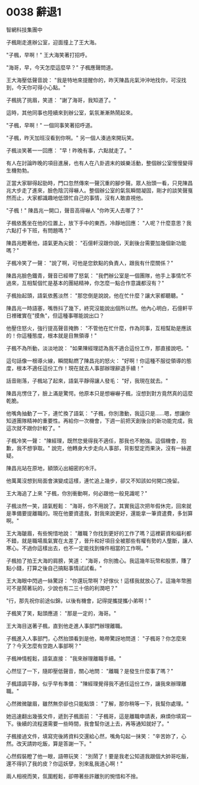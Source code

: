 # 0038 辭退1

智網科技集團中

子楓剛走進辦公室，迎面撞上了王大海。

"子楓，早啊！"
王大海笑著打招呼。

"海哥，早，今天怎麼這麼早？"
子楓應聲問道。

王大海壓低聲音說：
"我是特地來提醒你的，昨天陳昌兆氣沖沖地找你，可沒找到，今天你可得小心點。"

子楓挑了挑眉，笑道：
"謝了海哥，我知道了。"

這時，其他同事也陸續來到辦公室，氣氛漸漸熱鬧起來。

"子楓，早啊！"
一個同事笑著招呼道。

"子楓，昨天加班沒看到你啊。"
另一個人湊過來開玩笑。

子楓淡笑著一一回應：
"早！昨晚有事，六點就走了。"

有人在討論昨晚的項目進展，也有人在八卦週末的娛樂活動，整個辦公室慢慢變得生機勃勃。

正當大家聊得起勁時，門口忽然傳來一聲沉重的腳步聲。眾人抬頭一看，只見陳昌兆大步走了進來，臉色陰沉得嚇人。整個辦公室的氣氛瞬間凝固，剛才的談笑聲戛然而止，大家都識趣地低頭忙自己的事情，沒有人敢直視他。

"子楓！"
陳昌兆一開口，聲音高得嚇人
"你昨天人去哪了？"

子楓依舊坐在他的位置上，放下手中的東西，冷靜地回應：
"人呢？什麼意思？我六點打卡下班，有問題嗎？"

陳昌兆瞪著他，語氣更為尖銳：
"石億軒沒跟你說，天創後台需要加幾個新功能嗎？"

子楓冷笑了一聲：
"說了啊，可他是您欽點的負責人，跟我有什麼關係？"

陳昌兆臉色鐵青，聲音已經帶了怒氣：
"我們辦公室是一個團隊，他手上事情忙不過來，互相幫個忙是基本的團結精神，你怎麼一點合作意識都沒有？"

子楓抬起頭，語氣依舊淡然：
"那您倒是說說，他在忙什麼？讓大家都聽聽。"

陳昌兆一時語塞，嘴唇抖了幾下，終究沒能說出個所以然。他內心明白，石億軒平日裡確實在"摸魚"，但這種事哪能說出口？

他壓住怒火，強行提高聲音掩飾：
"不管他在忙什麼，作為同事，互相幫助是應該的！你這種態度，根本就是目無領導！"

子楓不為所動，淡淡地說：
"如果陳經理認為我不適合這份工作，那直接說吧。"

這句話像一根導火線，瞬間點燃了陳昌兆的怒火：
"好啊！你這種不服從領導的態度，根本不適任這份工作！現在就去人事部辦理辭退手續！"

話音剛落，子楓站了起來，語氣平靜得讓人發毛：
"好，我現在就去。"

陳昌兆愣住了，臉上滿是驚愕。他原本只是想嚇嚇子楓，沒想到對方竟然真的這麼乾脆。

他嘴角抽動了一下，連忙換了語氣：
"子楓，你別激動，我這只是……嗯，想讓你知道團隊精神的重要性。再給你一次機會，下週一前把天創後台的新功能完成，我這次就不跟你計較了。"

子楓冷笑一聲：
"陳經理，既然您覺得我不適任，那我也不勉強。這個機會，抱歉，我不想爭取。"
說完，他轉身大步走向人事部，背影堅定而果決，沒有一絲遲疑。

陳昌兆站在原地，額頭沁出細密的冷汗。

他萬萬沒想到局面會演變成這樣，連忙追上幾步，卻又不知該如何開口挽留。

王大海追了上來
"子楓，你別衝動啊，何必跟他一般見識呢？"

子楓淡然一笑，語氣輕鬆：
"海哥，你不用說了。其實我這次把年假休完，回來就是準備要提離職的。現在他要資遣我，對我來說更好，還能拿一筆資遣費，多划算啊。"

王大海皺眉，有些惋惜地說：
"離職？你找到更好的工作了嗎？這裡薪資和福利都不錯，就是職場風氣實在太差了，晉升和好項目全被那些有權有勢的人壟斷，讓人寒心。不過你這樣出去，也不一定能找到條件相當的工作啊。"

子楓拍了拍王大海的肩膀，笑道：
"海哥，你別擔心。我這幾年玩幣和股票，賺了點小錢，打算之後自己搞點事情試試看。"

王大海眼中閃過一絲驚訝：
"你還玩幣啊？好傢伙！這樣我就放心了。這幾年幣圈可不是鬧著玩的，少說也有二三十倍的利潤吧？"

"行，那先祝你前途似錦，以後有機會，記得提攜提攜小弟啊！"

子楓笑了笑，點頭應道：
"那是一定的，海哥。"

王大海目送著子楓，直到他走進人事部門辦理離職。

子楓進入人事部門，心然抬頭看到是他，略帶驚訝地問道：
"子楓哥？你怎麼來了？今天怎麼有空跑人事部啊？"

子楓神情輕鬆，語氣直接：
"我來辦理離職手續。"

心然怔了一下，隨即壓低聲音，關心地問：
"離職？是發生什麼事了嗎？"

子楓語調平靜，似乎早有準備：
"陳經理覺得我不適任這份工作，讓我來辦理離職。"

心然微微皺眉，雖然無奈卻也只能點頭：
"了解，那你稍等一下，我幫你處理。"

她迅速翻出幾張文件，遞到子楓面前：
"子楓哥，這是離職申請表，麻煩你填寫一下。後續的流程還需要一些時間，我會幫你送上去，再等通知就好了。"

子楓接過文件，填寫完後將資料交還給心然，嘴角勾起一抹笑：
"辛苦妳了，心然。改天請妳吃飯，算是答謝一下。"

心然假裝瞪了他一眼，語帶玩笑：
"別鬧了！要是我老公知道我跟個大帥哥吃飯，還不得扒了我的皮？你這妖孽，別來亂我道心啊！"

兩人相視而笑，氛圍輕鬆，卻帶著些許離別的惋惜和不捨。